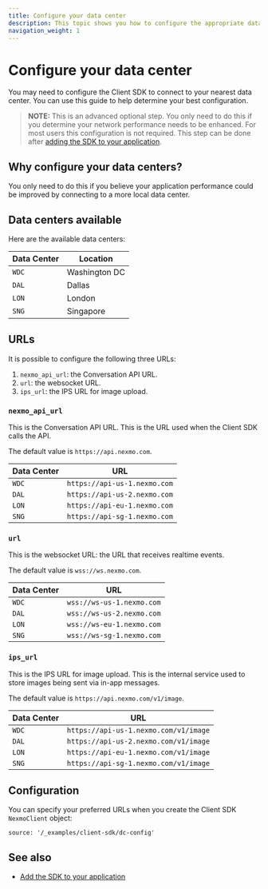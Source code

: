 ```yaml
---
title: Configure your data center
description: This topic shows you how to configure the appropriate data centre to minimize network delays in your application.
navigation_weight: 1
---
```


# Configure your data center

You may need to configure the Client SDK to connect to your nearest data center. You can use this guide to help determine your best configuration.

> **NOTE:** This is an advanced optional step. You only need to do this if you determine your network performance needs to be enhanced. For most users this configuration is not required. This step can be done after [adding the SDK to your application](/client-sdk/setup/add-sdk-to-your-app).

## Why configure your data centers?

You only need to do this if you believe your application performance could be improved by connecting to a more local data center.

## Data centers available

Here are the available data centers:

Data Center | Location
---|---
`WDC` | Washington DC
`DAL` | Dallas
`LON` | London
`SNG` | Singapore

## URLs

It is possible to configure the following three URLs:

1. `nexmo_api_url`: the Conversation API URL.
2. `url`: the websocket URL.
3. `ips_url`: the IPS URL for image upload.

### `nexmo_api_url`

This is the Conversation API URL. This is the URL used when the Client SDK calls the API.

The default value is `https://api.nexmo.com`.

Data Center | URL
---|---
`WDC` | `https://api-us-1.nexmo.com`
`DAL` | `https://api-us-2.nexmo.com`
`LON` | `https://api-eu-1.nexmo.com`
`SNG` | `https://api-sg-1.nexmo.com`

### `url`

This is the websocket URL: the URL that receives realtime events.

The default value is `wss://ws.nexmo.com`.

Data Center | URL
---|---
`WDC` | `wss://ws-us-1.nexmo.com`
`DAL` | `wss://ws-us-2.nexmo.com`
`LON` | `wss://ws-eu-1.nexmo.com`
`SNG` | `wss://ws-sg-1.nexmo.com`

### `ips_url`

This is the IPS URL for image upload. This is the internal service used to store images being sent via in-app messages.

The default value is `https://api.nexmo.com/v1/image`.

Data Center | URL
---|---
`WDC` | `https://api-us-1.nexmo.com/v1/image`
`DAL` | `https://api-us-2.nexmo.com/v1/image`
`LON` | `https://api-eu-1.nexmo.com/v1/image`
`SNG` | `https://api-sg-1.nexmo.com/v1/image`

## Configuration

You can specify your preferred URLs when you create the Client SDK `NexmoClient` object:

```tabbed_content
source: '/_examples/client-sdk/dc-config'
```

## See also

* [Add the SDK to your application](/client-sdk/setup/add-sdk-to-your-app)
